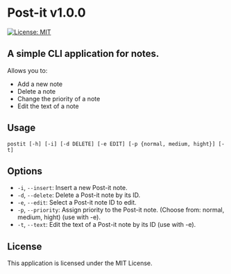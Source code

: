 # **Post-it** v1.0.0
[![License: MIT](https://img.shields.io/badge/License-MIT-green.svg)](https://opensource.org/licenses/MIT)

## A simple CLI application for notes.

Allows you to:
- Add a new note
- Delete a note
- Change the priority of a note
- Edit the text of a note

## Usage
`postit [-h] [-i] [-d DELETE] [-e EDIT] [-p {normal, medium, hight}] [-t]`

## Options

- `-i`, `--insert`: Insert a new Post-it note.
- `-d`, `--delete`: Delete a Post-it note by its ID.
- `-e`, `--edit`: Select a Post-it note ID to edit.
- `-p`, `--priority`: Assign priority to the Post-it note. (Choose from: normal, medium, hight) (use with -e).
- `-t`, `--text`: Edit the text of a Post-it note by its ID (use with -e).

## License

This application is licensed under the MIT License.
